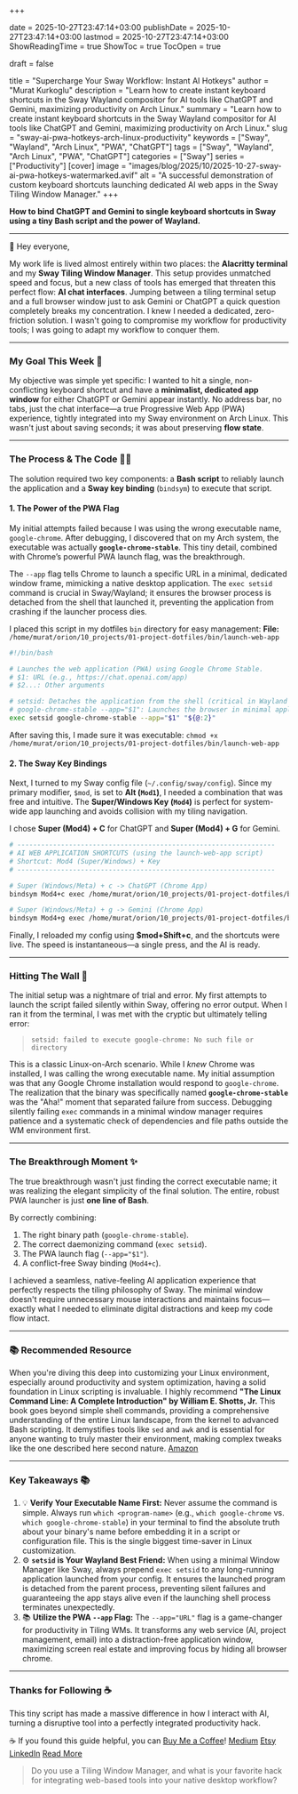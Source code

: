 +++

date = 2025-10-27T23:47:14+03:00
publishDate = 2025-10-27T23:47:14+03:00
lastmod = 2025-10-27T23:47:14+03:00
ShowReadingTime = true
ShowToc = true
TocOpen = true



draft = false 


title = "Supercharge Your Sway Workflow: Instant AI Hotkeys"
author = "Murat Kurkoglu"
description = "Learn how to create instant keyboard shortcuts in the Sway Wayland compositor for AI tools like ChatGPT and Gemini, maximizing productivity on Arch Linux."
summary = "Learn how to create instant keyboard shortcuts in the Sway Wayland compositor for AI tools like ChatGPT and Gemini, maximizing productivity on Arch Linux."
slug = "sway-ai-pwa-hotkeys-arch-linux-productivity"
keywords = ["Sway", "Wayland", "Arch Linux", "PWA", "ChatGPT"]
tags = ["Sway", "Wayland", "Arch Linux", "PWA", "ChatGPT"]
categories = ["Sway"]
series = ["Productivity"]
[cover]
    image = "images/blog/2025/10/2025-10-27-sway-ai-pwa-hotkeys-watermarked.avif"
    alt = "A successful demonstration of custom keyboard shortcuts launching dedicated AI web apps in the Sway Tiling Window Manager."
+++

**How to bind ChatGPT and Gemini to single keyboard shortcuts in Sway using a tiny Bash script and the power of Wayland.**

---

👋 Hey everyone,

My work life is lived almost entirely within two places: the **Alacritty terminal** and my **Sway Tiling Window Manager**. This setup provides unmatched speed and focus, but a new class of tools has emerged that threaten this perfect flow: **AI chat interfaces**. Jumping between a tiling terminal setup and a full browser window just to ask Gemini or ChatGPT a quick question completely breaks my concentration. I knew I needed a dedicated, zero-friction solution. I wasn't going to compromise my workflow for productivity tools; I was going to adapt my workflow to conquer them.

---

### My Goal This Week 🎯
My objective was simple yet specific: I wanted to hit a single, non-conflicting keyboard shortcut and have a **minimalist, dedicated app window** for either ChatGPT or Gemini appear instantly. No address bar, no tabs, just the chat interface—a true Progressive Web App (PWA) experience, tightly integrated into my Sway environment on Arch Linux. This wasn't just about saving seconds; it was about preserving **flow state**.

---

### The Process & The Code 👨‍💻

The solution required two key components: a **Bash script** to reliably launch the application and a **Sway key binding** (`bindsym`) to execute that script.

#### 1. The Power of the PWA Flag

My initial attempts failed because I was using the wrong executable name, `google-chrome`. After debugging, I discovered that on my Arch system, the executable was actually **`google-chrome-stable`**. This tiny detail, combined with Chrome’s powerful PWA launch flag, was the breakthrough.

The `--app` flag tells Chrome to launch a specific URL in a minimal, dedicated window frame, mimicking a native desktop application. The `exec setsid` command is crucial in Sway/Wayland; it ensures the browser process is detached from the shell that launched it, preventing the application from crashing if the launcher process dies.

I placed this script in my dotfiles `bin` directory for easy management:
**File:** `/home/murat/orion/10_projects/01-project-dotfiles/bin/launch-web-app`

~~~bash
#!/bin/bash

# Launches the web application (PWA) using Google Chrome Stable.
# $1: URL (e.g., https://chat.openai.com/app)
# $2...: Other arguments

# setsid: Detaches the application from the shell (critical in Wayland environments).
# google-chrome-stable --app="$1": Launches the browser in minimal application mode.
exec setsid google-chrome-stable --app="$1" "${@:2}"
~~~

After saving this, I made sure it was executable:
`chmod +x /home/murat/orion/10_projects/01-project-dotfiles/bin/launch-web-app`

#### 2. The Sway Key Bindings

Next, I turned to my Sway config file (`~/.config/sway/config`). Since my primary modifier, `$mod`, is set to **Alt (`Mod1`)**, I needed a combination that was free and intuitive. The **Super/Windows Key (`Mod4`)** is perfect for system-wide app launching and avoids collision with my tiling navigation.

I chose **Super (Mod4) + C** for ChatGPT and **Super (Mod4) + G** for Gemini.

~~~bash
# -----------------------------------------------------------------
# AI WEB APPLICATION SHORTCUTS (using the launch-web-app script)
# Shortcut: Mod4 (Super/Windows) + Key
# -----------------------------------------------------------------

# Super (Windows/Meta) + c -> ChatGPT (Chrome App)
bindsym Mod4+c exec /home/murat/orion/10_projects/01-project-dotfiles/bin/launch-web-app "https://chat.openai.com/app"

# Super (Windows/Meta) + g -> Gemini (Chrome App)
bindsym Mod4+g exec /home/murat/orion/10_projects/01-project-dotfiles/bin/launch-web-app "https://gemini.google.com/app"
~~~

Finally, I reloaded my config using **$mod+Shift+c**, and the shortcuts were live. The speed is instantaneous—a single press, and the AI is ready.

---

### Hitting The Wall 🧱

The initial setup was a nightmare of trial and error. My first attempts to launch the script failed silently within Sway, offering no error output. When I ran it from the terminal, I was met with the cryptic but ultimately telling error:

> `setsid: failed to execute google-chrome: No such file or directory`

This is a classic Linux-on-Arch scenario. While I *knew* Chrome was installed, I was calling the wrong executable name. My initial assumption was that any Google Chrome installation would respond to `google-chrome`. The realization that the binary was specifically named **`google-chrome-stable`** was the "Aha!" moment that separated failure from success. Debugging silently failing `exec` commands in a minimal window manager requires patience and a systematic check of dependencies and file paths outside the WM environment first.

---

### The Breakthrough Moment ✨

The true breakthrough wasn't just finding the correct executable name; it was realizing the elegant simplicity of the final solution. The entire, robust PWA launcher is just **one line of Bash**.

By correctly combining:
1.  The right binary path (`google-chrome-stable`).
2.  The correct daemonizing command (`exec setsid`).
3.  The PWA launch flag (`--app="$1"`).
4.  A conflict-free Sway binding (`Mod4+c`).

I achieved a seamless, native-feeling AI application experience that perfectly respects the tiling philosophy of Sway. The minimal window doesn't require unnecessary mouse interactions and maintains focus—exactly what I needed to eliminate digital distractions and keep my code flow intact.

---

### 📚 Recommended Resource

When you're diving this deep into customizing your Linux environment, especially around productivity and system optimization, having a solid foundation in Linux scripting is invaluable. I highly recommend **"The Linux Command Line: A Complete Introduction" by William E. Shotts, Jr.** This book goes beyond simple shell commands, providing a comprehensive understanding of the entire Linux landscape, from the kernel to advanced Bash scripting. It demystifies tools like `sed` and `awk` and is essential for anyone wanting to truly master their environment, making complex tweaks like the one described here second nature. [Amazon](https://www.amazon.com/Linux-Command-Line-2nd-Introduction/dp/1593279523)

---

### Key Takeaways 📚

1.  💡 **Verify Your Executable Name First:** Never assume the command is simple. Always run `which <program-name>` (e.g., `which google-chrome` vs. `which google-chrome-stable`) in your terminal to find the absolute truth about your binary's name before embedding it in a script or configuration file. This is the single biggest time-saver in Linux customization.
2.  ⚙️ **`setsid` is Your Wayland Best Friend:** When using a minimal Window Manager like Sway, always prepend `exec setsid` to any long-running application launched from your config. It ensures the launched program is detached from the parent process, preventing silent failures and guaranteeing the app stays alive even if the launching shell process terminates unexpectedly.
3.  📚 **Utilize the PWA `--app` Flag:** The `--app="URL"` flag is a game-changer for productivity in Tiling WMs. It transforms any web service (AI, project management, email) into a distraction-free application window, maximizing screen real estate and improving focus by hiding all browser chrome.

---

### Thanks for Following ☕

This tiny script has made a massive difference in how I interact with AI, turning a disruptive tool into a perfectly integrated productivity hack.

☕ If you found this guide helpful, you can [Buy Me a Coffee](https://buymeacoffee.com/orioninsist)!
[Medium](https://orioninsist.medium.com/subscribe)
[Etsy](https://www.etsy.com/shop/orioninsist)
[LinkedIn](https://www.linkedin.com/company/orioninsist/)
[Read More](https://orioninsist.org/blog/a100-power-browser-simplicity-ollama-on-colab-web-ui/)

> Do you use a Tiling Window Manager, and what is your favorite hack for integrating web-based tools into your native desktop workflow?